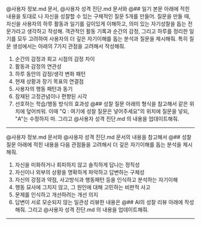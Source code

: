 
@사용자 정보.md 문서, @사용자 성격 진단.md 문서와 @## 일기 본문 아래에 적힌 내용을 토대로 
나 자신을 성찰할 수 있는 구체적인 질문 5개를 만들어. 질문을 만들 때, 자신을 사용자의 하루 활동과 일기를 깊이있게 이해하고, 의미 있는 자기성찰을 돕는 전문가라고 생각하고 작성해. 객관적인 활동 기록과 순간의 감정, 그리고 하루를 정리한 일기를 모두 고려하여 사용자의 더 깊은 자기이해를 돕는 분석과 질문을 제시해줘. 특히 질문 생성에서는 아래의 7가지 관점을 고려해서 작성해줘.
1. 순간의 감정과 회고 시점의 감정 차이
2. 활동과 감정의 연관성
3. 하루 동안의 감정/생각 변화 패턴
4. 현재 상황과 장기 목표의 연결점
5. 사용자의 행동 패턴과 동기
6. 잠재된 고정관념이나 편향된 시각
7. 선호하는 학습/행동 방식의 효과성
@## 성찰 질문 아래의 형식을 참고해서 같은 위치에 덮어씌워. 이때 "Q : 여기에 성찰 질문은 넣어주세요"의 위치에 질문을 넣되, "A"는 수정하지 마.
그리고 @사용자 성격 진단.md 의 내용을 업데이트해줘.

---

@사용자 정보.md 문서와 @사용자 성격 진단.md 문서의 내용을 참고해서 @## 성찰 질문 아래에 적힌 내용을 다음 관점들을 고려해서 더 깊은 자기이해를 돕는 분석을 제시해줘.
1. 자신을 미화하거나 회피하지 않고 솔직하게 답나는 정직성
2. 자신이나 외부의 상황을 명확하게 파악하고 답변하는 구체성
3. 자신의 강점과 약점, 사고방식과 행동패턴 등을 인식하고 분석하는 자기이해
4. 행동 묘사에 그치지 않고, 그 원인에 대해 고민하는 비판적 사고
5. 문제를 인식하고 개선하려는 개선 의지
6. 답변이 서로 모순되지 않는 일관성
리뷰한 내용은 @## AI의 성찰 리뷰 아래에 작성해줘. 그리고 @사용자 성격 진단.md 의 내용을 업데이트해줘.

---
